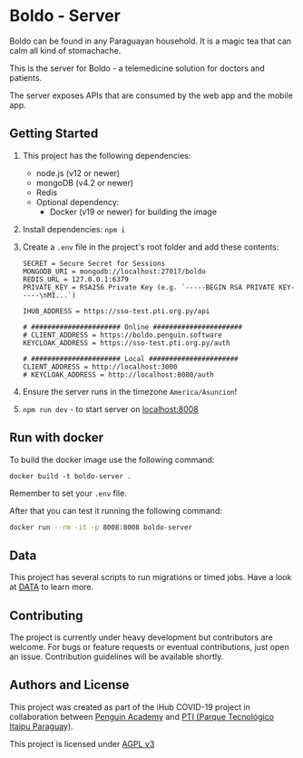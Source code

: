 # Boldo - Server

Boldo can be found in any Paraguayan household. It is a magic tea that can calm all kind of stomachache.

This is the server for Boldo - a telemedicine solution for doctors and patients.

The server exposes APIs that are consumed by the web app and the mobile app.

## Getting Started

1. This project has the following dependencies:

   - node.js (v12 or newer)
   - mongoDB (v4.2 or newer)
   - Redis
   - Optional dependency:
     - Docker (v19 or newer) for building the image

2. Install dependencies: `npm i`

3. Create a `.env` file in the project's root folder and add these contents:

   ```
   SECRET = Secure Secret for Sessions
   MONGODB_URI = mongodb://localhost:27017/boldo
   REDIS_URL = 127.0.0.1:6379
   PRIVATE_KEY = RSA256 Private Key (e.g. `-----BEGIN RSA PRIVATE KEY-----\nMI...`)

   IHUB_ADDRESS = https://sso-test.pti.org.py/api

   # ###################### Online ######################
   # CLIENT_ADDRESS = https://boldo.penguin.software
   KEYCLOAK_ADDRESS = https://sso-test.pti.org.py/auth

   # ###################### Local ######################
   CLIENT_ADDRESS = http://localhost:3000
   # KEYCLOAK_ADDRESS = http://localhost:8080/auth
   ```

4. Ensure the server runs in the timezone `America/Asuncion`!

5. `npm run dev` - to start server on [localhost:8008](http://localhost:8008)

## Run with docker

To build the docker image use the following command:

```
docker build -t boldo-server .
```

Remember to set your `.env` file.

After that you can test it running the following command:

```bash
docker run --rm -it -p 8008:8008 boldo-server
```

## Data

This project has several scripts to run migrations or timed jobs. Have a look at [DATA](/DATA.md) to learn more.

## Contributing

The project is currently under heavy development but contributors are welcome. For bugs or feature requests or eventual contributions, just open an issue. Contribution guidelines will be available shortly.

## Authors and License

This project was created as part of the iHub COVID-19 project in collaboration between [Penguin Academy](https://penguin.academy) and [PTI (Parque Tecnológico Itaipu Paraguay)](http://pti.org.py).

This project is licensed under
[AGPL v3](LICENSE)
